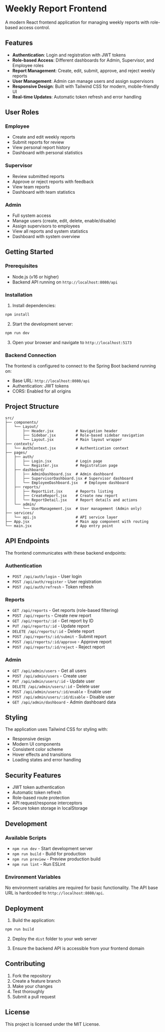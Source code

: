 # Weekly Report Frontend

A modern React frontend application for managing weekly reports with role-based access control.

## Features

- **Authentication**: Login and registration with JWT tokens
- **Role-based Access**: Different dashboards for Admin, Supervisor, and Employee roles
- **Report Management**: Create, edit, submit, approve, and reject weekly reports
- **User Management**: Admin can manage users and assign supervisors
- **Responsive Design**: Built with Tailwind CSS for modern, mobile-friendly UI
- **Real-time Updates**: Automatic token refresh and error handling

## User Roles

### Employee
- Create and edit weekly reports
- Submit reports for review
- View personal report history
- Dashboard with personal statistics

### Supervisor
- Review submitted reports
- Approve or reject reports with feedback
- View team reports
- Dashboard with team statistics

### Admin
- Full system access
- Manage users (create, edit, delete, enable/disable)
- Assign supervisors to employees
- View all reports and system statistics
- Dashboard with system overview

## Getting Started

### Prerequisites

- Node.js (v16 or higher)
- Backend API running on `http://localhost:8080/api`

### Installation

1. Install dependencies:
```bash
npm install
```

2. Start the development server:
```bash
npm run dev
```

3. Open your browser and navigate to `http://localhost:5173`

### Backend Connection

The frontend is configured to connect to the Spring Boot backend running on:
- Base URL: `http://localhost:8080/api`
- Authentication: JWT tokens
- CORS: Enabled for all origins

## Project Structure

```
src/
├── components/
│   └── Layout/
│       ├── Header.jsx          # Navigation header
│       ├── Sidebar.jsx         # Role-based sidebar navigation
│       └── Layout.jsx          # Main layout wrapper
├── contexts/
│   └── AuthContext.jsx         # Authentication context
├── pages/
│   ├── auth/
│   │   ├── Login.jsx           # Login page
│   │   └── Register.jsx        # Registration page
│   ├── dashboard/
│   │   ├── AdminDashboard.jsx  # Admin dashboard
│   │   ├── SupervisorDashboard.jsx # Supervisor dashboard
│   │   └── EmployeeDashboard.jsx   # Employee dashboard
│   ├── reports/
│   │   ├── ReportList.jsx      # Reports listing
│   │   ├── CreateReport.jsx    # Create new report
│   │   └── ReportDetail.jsx    # Report details and actions
│   └── admin/
│       └── UserManagement.jsx  # User management (Admin only)
├── services/
│   └── api.js                  # API service layer
├── App.jsx                     # Main app component with routing
└── main.jsx                    # App entry point
```

## API Endpoints

The frontend communicates with these backend endpoints:

### Authentication
- `POST /api/auth/login` - User login
- `POST /api/auth/register` - User registration
- `POST /api/auth/refresh` - Token refresh

### Reports
- `GET /api/reports` - Get reports (role-based filtering)
- `POST /api/reports` - Create new report
- `GET /api/reports/:id` - Get report by ID
- `PUT /api/reports/:id` - Update report
- `DELETE /api/reports/:id` - Delete report
- `POST /api/reports/:id/submit` - Submit report
- `POST /api/reports/:id/approve` - Approve report
- `POST /api/reports/:id/reject` - Reject report

### Admin
- `GET /api/admin/users` - Get all users
- `POST /api/admin/users` - Create user
- `PUT /api/admin/users/:id` - Update user
- `DELETE /api/admin/users/:id` - Delete user
- `POST /api/admin/users/:id/enable` - Enable user
- `POST /api/admin/users/:id/disable` - Disable user
- `GET /api/admin/dashboard` - Admin dashboard data

## Styling

The application uses Tailwind CSS for styling with:
- Responsive design
- Modern UI components
- Consistent color scheme
- Hover effects and transitions
- Loading states and error handling

## Security Features

- JWT token authentication
- Automatic token refresh
- Role-based route protection
- API request/response interceptors
- Secure token storage in localStorage

## Development

### Available Scripts

- `npm run dev` - Start development server
- `npm run build` - Build for production
- `npm run preview` - Preview production build
- `npm run lint` - Run ESLint

### Environment Variables

No environment variables are required for basic functionality. The API base URL is hardcoded to `http://localhost:8080/api`.

## Deployment

1. Build the application:
```bash
npm run build
```

2. Deploy the `dist` folder to your web server

3. Ensure the backend API is accessible from your frontend domain

## Contributing

1. Fork the repository
2. Create a feature branch
3. Make your changes
4. Test thoroughly
5. Submit a pull request

## License

This project is licensed under the MIT License.